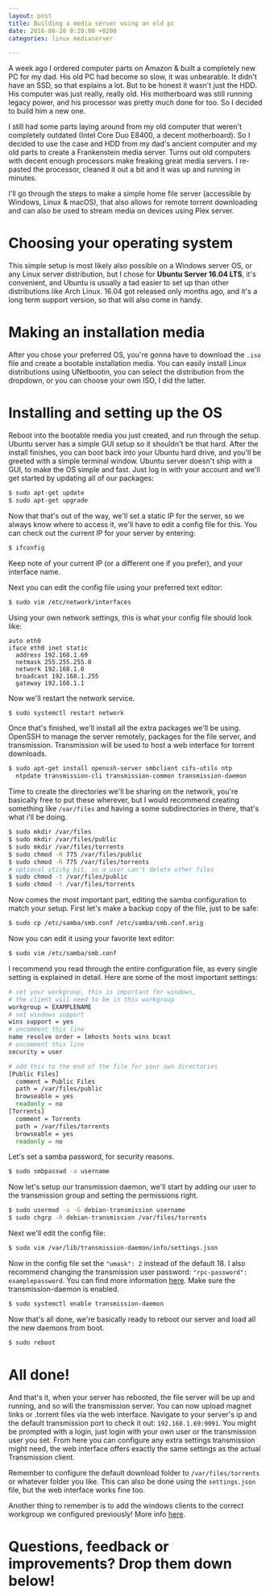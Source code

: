 ```yaml
---
layout: post
title: Building a media server using an old pc
date: 2016-06-28 8:20:00 +0200
categories: linux mediaserver

---
```


A week ago I ordered computer parts on Amazon & built a completely new PC for my dad. His old PC had become so slow, it was unbearable.
It didn't have an SSD, so that explains a lot. But to be honest it wasn't just the HDD. His computer was just really, really old. His motherboard was still running legacy power, and his processor was pretty much done for too. So I decided to build him a new one.

I still had some parts laying around from my old computer that weren't completely outdated (Intel Core Duo E8400, a decent motherboard). So I decided to use the case and HDD from my dad's ancient computer and my old parts to create a Frankenstein media server. Turns out old computers with decent enough processors make freaking great media servers. I re-pasted the processor, cleaned it out a bit and it was up and running in minutes.

I'll go through the steps to make a simple home file server (accessible by Windows, Linux & macOS), that also allows for remote torrent downloading and can also be used to stream media on devices using Plex server.

# Choosing your operating system
This simple setup is most likely also possible on a Windows server OS, or any Linux server distribution, but I chose for **Ubuntu Server 16.04 LTS**, it's convenient, and Ubuntu is usually a tad easier to set up than other distributions like Arch Linux. 16.04 got released only months ago, and it's a long term support version, so that will also come in handy.

# Making an installation media
After you chose your preferred OS, you're gonna have to download the `.iso` file and create a bootable installation media.
You can easily install Linux distributions using UNetbootin, you can select the distribution from the dropdown, or you can choose your own ISO, I did the latter.

# Installing and setting up the OS
Reboot into the bootable media you just created, and run through the setup. Ubuntu server has a simple GUI setup so it shouldn't be that hard.
After the install finishes, you can boot back into your Ubuntu hard drive, and you'll be greeted with a simple terminal window. Ubuntu server doesn't ship with a GUI, to make the OS simple and fast. Just log in with your account and we'll get started by updating all of our packages:

```bash
$ sudo apt-get update
$ sudo apt-get upgrade
```

Now that that's out of the way, we'll set a static IP for the server, so we always know where to access it, we'll have to edit a config file for this. You can check out the current IP for your server by entering:

```bash
$ ifconfig
```

Keep note of your current IP (or a different one if you prefer), and your interface name.

Next you can edit the config file using your preferred text editor:

```bash
$ sudo vim /etc/network/interfaces
```

Using your own network settings, this is what your config file should look like:

```
auto eth0
iface eth0 inet static
  address 192.168.1.69
  netmask 255.255.255.0
  network 192.168.1.0
  broadcast 192.168.1.255
  gateway 192.168.1.1
```

Now we'll restart the network service.

```bash
$ sudo systemctl restart network
```

Once that's finished, we'll install all the extra packages we'll be using. OpenSSH to manage the server remotely, packages for the file server, and transmission. Transmission will be used to host a web interface for torrent downloads.

```bash
$ sudo apt-get install openssh-server smbclient cifs-utils ntp
  ntpdate transmission-cli transmission-common transmission-daemon
```

Time to create the directories we'll be sharing on the network, you're basically free to put these wherever, but I would recommend creating something like `/var/files` and having a some subdirectories in there, that's what i'll be doing.

```bash
$ sudo mkdir /var/files
$ sudo mkdir /var/files/public
$ sudo mkdir /var/files/torrents
$ sudo chmod -R 775 /var/files/public
$ sudo chmod -R 775 /var/files/torrents
# optional sticky bit, so a user can't delete other files
$ sudo chmod -t /var/files/public
$ sudo chmod -t /var/files/torrents
```

Now comes the most important part, editing the samba configuration to match your setup.
First let's make a backup copy of the file, just to be safe:

```bash
$ sudo cp /etc/samba/smb.conf /etc/samba/smb.conf.orig
```

Now you can edit it using your favorite text editor:

```bash
$ sudo vim /etc/samba/smb.conf
```

I recommend you read through the entire configuration file, as every single setting is explained in detail.
Here are some of the most important settings:

```bash
# set your workgroup, this is important for windows,
# the client will need to be in this workgroup
workgroup = EXAMPLENAME
# set windows support
wins support = yes
# uncomment this line
name resolve order = lmhosts hosts wins bcast
# uncomment this line
security = user

# add this to the end of the file for your own directories
[Public Files]
  comment = Public Files
  path = /var/files/public
  browseable = yes
  readonly = no
[Torrents]
  comment = Torrents
  path = /var/files/torrents
  browseable = yes
  readonly = no
```

Let's set a samba password, for security reasons.

```bash
$ sudo smbpasswd -a username
```

Now let's setup our transmission daemon, we'll start by adding our user to the transmission group and setting the permissions right.

```bash
$ sudo usermod -a -G debian-transmission username
$ sudo chgrp -R debian-transmission /var/files/torrents
```

Next we'll edit the config file:

```bash
$ sudo vim /var/lib/transmission-daemon/info/settings.json
```

Now in the config file set the `"umask": 2` instead of the default 18.
I also recommend changing the transmission user password: `"rpc-password": examplepassword`.
You can find more information [here](https://help.ubuntu.com/community/TransmissionHowTo#Configure).
Make sure the transmission-daemon is enabled.

```bash
$ sudo systemctl enable transmission-daemon
```

Now that's all done, we're basically ready to reboot our server and load all the new daemons from boot.

```bash
$ sudo reboot
```

# All done!
And that's it, when your server has rebooted, the file server will be up and running, and so will the transmission server.
You can now upload magnet links or .torrent files via the web interface. Navigate to your server's ip and the default transmission port to check it out: `192.168.1.69:9091`.
You might be prompted with a login, just login with your own user or the transmission user you set. From here you can configure any extra settings transmission might need, the web interface offers exactly the same settings as the actual Transmission client.

Remember to configure the default download folder to `/var/files/torrents` or whatever folder you like. This can also be done using the `settings.json` file, but the web interface works fine too.

Another thing to remember is to add the windows clients to the correct workgroup we configured previously! More info [here](https://windowsinstructed.com/how-to-change-workgroup-in-windows-10/).

# Questions, feedback or improvements? Drop them down below!
